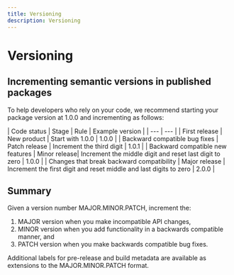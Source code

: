 ```yaml
---
title: Versioning
description: Versioning
---
```


# Versioning

## Incrementing semantic versions in published packages

To help developers who rely on your code, we recommend starting your package version at 1.0.0 and incrementing as follows:

| Code status | Stage | Rule | Example version |
| --- | --- |
| First release | New product | Start with 1.0.0 | 1.0.0 |
| Backward compatible bug fixes | Patch release | Increment the third digit | 1.0.1 |
| Backward compatible new features | Minor release| Increment the middle digit and reset last digit to zero | 1.0.0 |
| Changes that break backward compatibility | Major release | Increment the first digit and reset middle and last digits to zero | 2.0.0 |

## Summary

Given a version number MAJOR.MINOR.PATCH, increment the:

1. MAJOR version when you make incompatible API changes,
2. MINOR version when you add functionality in a backwards compatible manner, and
3. PATCH version when you make backwards compatible bug fixes.

Additional labels for pre-release and build metadata are available as extensions to the MAJOR.MINOR.PATCH format.




